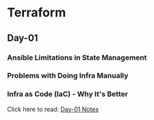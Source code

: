 # Terraform
## Day-01

### Ansible Limitations in State Management
### Problems with Doing Infra Manually
### Infra as Code (IaC) - Why It's Better

Click here to read: [Day-01 Notes](Day-01.md)